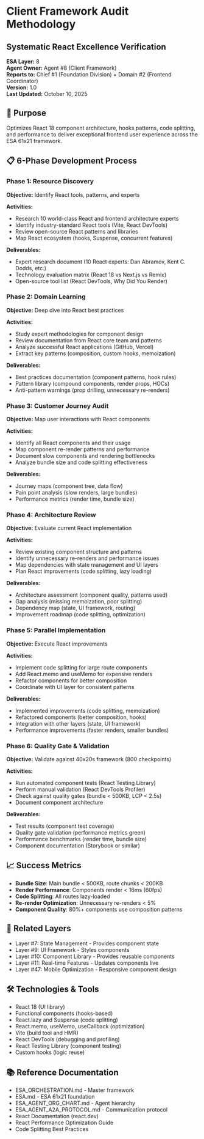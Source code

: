 # Client Framework Audit Methodology
## Systematic React Excellence Verification

**ESA Layer:** 8  
**Agent Owner:** Agent #8 (Client Framework)  
**Reports to:** Chief #1 (Foundation Division) + Domain #2 (Frontend Coordinator)  
**Version:** 1.0  
**Last Updated:** October 10, 2025

## 🎯 Purpose
Optimizes React 18 component architecture, hooks patterns, code splitting, and performance to deliver exceptional frontend user experience across the ESA 61x21 framework.

## 📋 6-Phase Development Process

### Phase 1: Resource Discovery
**Objective:** Identify React tools, patterns, and experts

**Activities:**
- Research 10 world-class React and frontend architecture experts
- Identify industry-standard React tools (Vite, React DevTools)
- Review open-source React patterns and libraries
- Map React ecosystem (hooks, Suspense, concurrent features)

**Deliverables:**
- Expert research document (10 React experts: Dan Abramov, Kent C. Dodds, etc.)
- Technology evaluation matrix (React 18 vs Next.js vs Remix)
- Open-source tool list (React DevTools, Why Did You Render)

### Phase 2: Domain Learning
**Objective:** Deep dive into React best practices

**Activities:**
- Study expert methodologies for component design
- Review documentation from React core team and patterns
- Analyze successful React applications (GitHub, Vercel)
- Extract key patterns (composition, custom hooks, memoization)

**Deliverables:**
- Best practices documentation (component patterns, hook rules)
- Pattern library (compound components, render props, HOCs)
- Anti-pattern warnings (prop drilling, unnecessary re-renders)

### Phase 3: Customer Journey Audit
**Objective:** Map user interactions with React components

**Activities:**
- Identify all React components and their usage
- Map component re-render patterns and performance
- Document slow components and rendering bottlenecks
- Analyze bundle size and code splitting effectiveness

**Deliverables:**
- Journey maps (component tree, data flow)
- Pain point analysis (slow renders, large bundles)
- Performance metrics (render time, bundle size)

### Phase 4: Architecture Review
**Objective:** Evaluate current React implementation

**Activities:**
- Review existing component structure and patterns
- Identify unnecessary re-renders and performance issues
- Map dependencies with state management and UI layers
- Plan React improvements (code splitting, lazy loading)

**Deliverables:**
- Architecture assessment (component quality, patterns used)
- Gap analysis (missing memoization, poor splitting)
- Dependency map (state, UI framework, routing)
- Improvement roadmap (code splitting, optimization)

### Phase 5: Parallel Implementation
**Objective:** Execute React improvements

**Activities:**
- Implement code splitting for large route components
- Add React.memo and useMemo for expensive renders
- Refactor components for better composition
- Coordinate with UI layer for consistent patterns

**Deliverables:**
- Implemented improvements (code splitting, memoization)
- Refactored components (better composition, hooks)
- Integration with other layers (state, UI framework)
- Performance improvements (faster renders, smaller bundles)

### Phase 6: Quality Gate & Validation
**Objective:** Validate against 40x20s framework (800 checkpoints)

**Activities:**
- Run automated component tests (React Testing Library)
- Perform manual validation (React DevTools Profiler)
- Check against quality gates (bundle < 500KB, LCP < 2.5s)
- Document component architecture

**Deliverables:**
- Test results (component test coverage)
- Quality gate validation (performance metrics green)
- Performance benchmarks (render time, bundle size)
- Component documentation (Storybook or similar)

## 📈 Success Metrics
- **Bundle Size**: Main bundle < 500KB, route chunks < 200KB
- **Render Performance**: Components render < 16ms (60fps)
- **Code Splitting**: All routes lazy-loaded
- **Re-render Optimization**: Unnecessary re-renders < 5%
- **Component Quality**: 80%+ components use composition patterns

## 🔗 Related Layers
- Layer #7: State Management - Provides component state
- Layer #9: UI Framework - Styles components
- Layer #10: Component Library - Provides reusable components
- Layer #11: Real-time Features - Updates components live
- Layer #47: Mobile Optimization - Responsive component design

## 🛠️ Technologies & Tools
- React 18 (UI library)
- Functional components (hooks-based)
- React.lazy and Suspense (code splitting)
- React.memo, useMemo, useCallback (optimization)
- Vite (build tool and HMR)
- React DevTools (debugging and profiling)
- React Testing Library (component testing)
- Custom hooks (logic reuse)

## 📚 Reference Documentation
- ESA_ORCHESTRATION.md - Master framework
- ESA.md - ESA 61x21 foundation
- ESA_AGENT_ORG_CHART.md - Agent hierarchy
- ESA_AGENT_A2A_PROTOCOL.md - Communication protocol
- React Documentation (react.dev)
- React Performance Optimization Guide
- Code Splitting Best Practices
